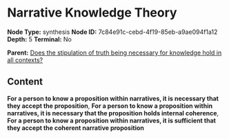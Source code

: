 # Narrative Knowledge Theory

**Node Type:** synthesis
**Node ID:** 7c84e91c-cebd-4f19-85eb-a9ae094f1a12
**Depth:** 5
**Terminal:** No

**Parent:** [Does the stipulation of truth being necessary for knowledge hold in all contexts?](does-the-stipulation-of-truth-being-necessary-for-knowledge-hold-in-all-contexts-antithesis-5d62a07b-3e5e-4dee-89d5-f67a49eb0588.md)

## Content

**For a person to know a proposition within narratives, it is necessary that they accept the proposition**, **For a person to know a proposition within narratives, it is necessary that the proposition holds internal coherence**, **For a person to know a proposition within narratives, it is sufficient that they accept the coherent narrative proposition**

